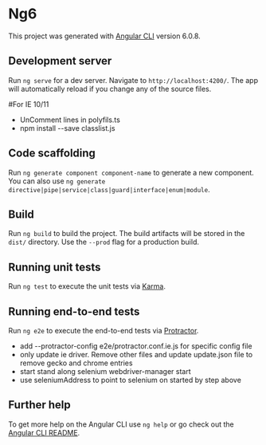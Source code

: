 # Ng6

This project was generated with [Angular CLI](https://github.com/angular/angular-cli) version 6.0.8.

## Development server

Run `ng serve` for a dev server. Navigate to `http://localhost:4200/`. The app will automatically reload if you change any of the source files.

#For IE 10/11
- UnComment lines in polyfils.ts
- npm install --save classlist.js

## Code scaffolding

Run `ng generate component component-name` to generate a new component. You can also use `ng generate directive|pipe|service|class|guard|interface|enum|module`.

## Build

Run `ng build` to build the project. The build artifacts will be stored in the `dist/` directory. Use the `--prod` flag for a production build.

## Running unit tests

Run `ng test` to execute the unit tests via [Karma](https://karma-runner.github.io).

## Running end-to-end tests

Run `ng e2e` to execute the end-to-end tests via [Protractor](http://www.protractortest.org/).

- add --protractor-config e2e/protractor.conf.ie.js for specific config file
- only update ie driver. Remove other files and update update.json file to remove gecko and chrome entries
- start stand along selenium webdriver-manager start
- use seleniumAddress to point to selenium on started by step above

## Further help

To get more help on the Angular CLI use `ng help` or go check out the [Angular CLI README](https://github.com/angular/angular-cli/blob/master/README.md).
